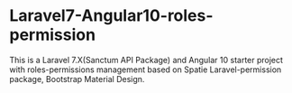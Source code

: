 # Laravel7-Angular10-roles-permission
This is a Laravel 7.X(Sanctum API Package) and Angular 10 starter project with roles-permissions management based on Spatie Laravel-permission package, Bootstrap Material Design.
